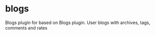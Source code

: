 # blogs
Blogs plugin for  based on Blogs plugin. User blogs with archives, tags, comments and rates
